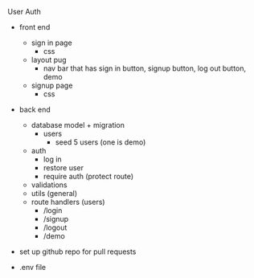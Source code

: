 User Auth


- front end
    - sign in page
        - css
    - layout pug
        - nav bar that has sign in button, signup button, log out button, demo
    - signup page
        - css


- back end
    - database model + migration
        - users
            - seed 5 users (one is demo)
    - auth
        - log in
        - restore user
        - require auth (protect route)
    - validations
    - utils (general)
    - route handlers (users)
        - /login
        - /signup
        - /logout
        - /demo

- set up github repo for pull requests
- .env file
